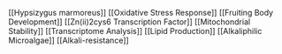 [[Hypsizygus marmoreus]]
[[Oxidative Stress Response]]
[[Fruiting Body Development]]
[[Zn(ii)2cys6 Transcription Factor]]
[[Mitochondrial Stability]]
[[Transcriptome Analysis]]
[[Lipid Production]]
[[Alkaliphilic Microalgae]]
[[Alkali-resistance]]

